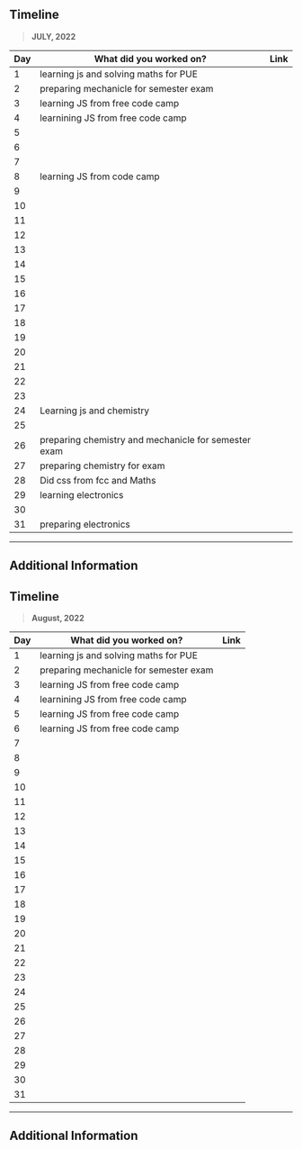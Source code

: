 ## Timeline

> **JULY, 2022**

| Day | What did you worked on?               | Link |
| --- | ------------------------------------- | ---- |
| 1   | learning js and solving maths for PUE |      |
| 2   |preparing mechanicle for semester exam|      |
| 3   | learning JS from free code camp                                      |      |
| 4   |learnining JS from free code camp                                       |      |
| 5   |                                       |      |
| 6   |                                       |      |
| 7   |                                       |      |
| 8   | learning JS from code camp            |      |
| 9   |                                       |      |
| 10  |                                       |      |
| 11  |                                       |      |
| 12  |                                       |      |
| 13  |                                       |      |
| 14  |                                       |      |
| 15  |                                       |      |
| 16  |                                       |      |
| 17  |                                       |      |
| 18  |                                       |      |
| 19  |                                       |      |
| 20  |                                       |      |
| 21  |                                       |      |
| 22  |                                       |      |
| 23  |                                       |      |
| 24  |Learning js and chemistry                                      |      |
| 25  |                                       |      |
| 26  |preparing chemistry and mechanicle for  semester exam |      |
| 27  |preparing chemistry for exam                                        |      |
| 28  | Did css from fcc and Maths        |      |
| 29  | learning electronics                  |      |
| 30  |                                       |      |
| 31  |preparing electronics                                       |      |

---

## Additional Information

## Timeline

> **August, 2022**

| Day | What did you worked on?               | Link |
| --- | ------------------------------------- | ---- |
| 1   | learning js and solving maths for PUE |      |
| 2   |preparing mechanicle for semester exam|      |
| 3   | learning JS from free code camp                                      |      |
| 4   |learnining JS from free code camp                                       |      |
| 5   |learning JS from free code camp                                     |      |
| 6   | learning JS from free code camp                                      |      |
| 7   |                                       |      |
| 8   |                                       |      |
| 9   |                                       |      |
| 10  |                                       |      |
| 11  |                                       |      |
| 12  |                                       |      |
| 13  |                                       |      |
| 14  |                                       |      |
| 15  |                                       |      |
| 16  |                                       |      |
| 17  |                                       |      |
| 18  |                                       |      |
| 19  |                                       |      |
| 20  |                                       |      |
| 21  |                                       |      |
| 22  |                                       |      |
| 23  |                                       |      |
| 24  |                                 |      |
| 25  |                                       |      |
| 26  |                                      |      |
| 27  |                                      |      |
| 28  |                                      |      |
| 29  |                                        |      |
| 30  |                                       |      |
| 31  |                                       |      |

---

## Additional Information
